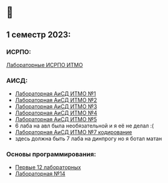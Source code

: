 # 🤠

## 1 семестр 2023:

### ИСРПО: 
[Лабораторные ИСРПО ИТМО](https://github.com/drlinggg/geometric_lib)

### АИСД:
- [Лабораторная АиСД ИТМО №1](https://github.com/drlinggg/lab-aisd-1)
- [Лабораторная АиСД ИТМО №2](https://github.com/drlinggg/lab-aisd-2)
- [Лабораторная АиСД ИТМО №3](https://github.com/drlinggg/lab-aisd-3)
- [Лабораторная АиСД ИТМО №4](https://github.com/drlinggg/lab-aisd-4)
- [Лабораторная АиСД ИТМО №5](https://github.com/drlinggg/aisd-lab-5)
- 6 лаба на авл была необязательной и я её не делал :(
- [Лабораторная АиСД ИТМО №7 кодирование](https://github.com/drlinggg/aisd-lab-7)
- здесь должна быть 7 лаба на динпрогу но я ботал матан

### Основы программирования:
- [Первые 12 лабораторных](https://github.com/drlinggg/op-labs)
- [Лабораторная №14](https://github.com/drlinggg/14labgamelife)
